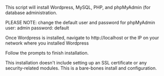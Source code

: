 This script will install Wordpress, MySQL, PHP, and phpMyAdmin (for database administration.

PLEASE NOTE: change the default user and password for phpMyAdmin
user: admin
password: default

Once Wordpress is installed, navigate to http://localhost or the IP on your network where you installed Wordpress

Follow the prompts to finish installation. 

This installation doesn't include setting up an SSL certificate or any security-related modules. This is a bare-bones
install and configuration.
